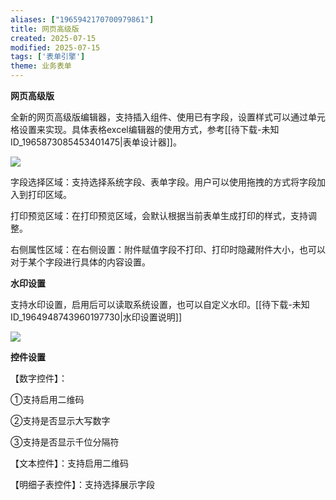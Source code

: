 ```yaml
---
aliases: ["1965942170700979861"]
title: 网页高级版
created: 2025-07-15
modified: 2025-07-15
tags: ['表单引擎']
theme: 业务表单
---
```


**网页高级版**

全新的网页高级版编辑器，支持插入组件、使用已有字段，设置样式可以通过单元格设置来实现。具体表格excel编辑器的使用方式，参考[[待下载-未知ID_1965873085453401475|表单设计器]]。

![](fa8a47b4fc32487283bded10c9b917e7.jpg)

字段选择区域：支持选择系统字段、表单字段。用户可以使用拖拽的方式将字段加入到打印区域。

打印预览区域：在打印预览区域，会默认根据当前表单生成打印的样式，支持调整。

右侧属性区域：在右侧设置：附件赋值字段不打印、打印时隐藏附件大小，也可以对于某个字段进行具体的内容设置。

**水印设置**

支持水印设置，启用后可以读取系统设置，也可以自定义水印。[[待下载-未知ID_1964948743960197730|水印设置说明]]

**![](44d405c4872cfcbb99275296987be234.jpg)**

**控件设置**

【数字控件】：

①支持启用二维码

②支持是否显示大写数字

③支持是否显示千位分隔符

【文本控件】：支持启用二维码

【明细子表控件】：支持选择展示字段